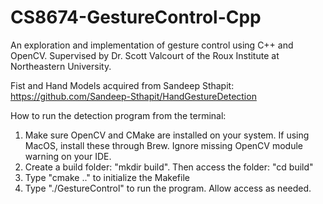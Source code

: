 # CS8674-GestureControl-Cpp
An exploration and implementation of gesture control using C++ and OpenCV. Supervised by Dr. Scott Valcourt of the Roux Institute at Northeastern University.

Fist and Hand Models acquired from Sandeep Sthapit: https://github.com/Sandeep-Sthapit/HandGestureDetection

How to run the detection program from the terminal:
1. Make sure OpenCV and CMake are installed on your system. If using MacOS, install these through Brew. Ignore missing OpenCV module warning on your IDE.
2. Create a build folder: "mkdir build". Then access the folder: "cd build"
3. Type "cmake .." to initialize the Makefile
4. Type "./GestureControl" to run the program. Allow access as needed.
